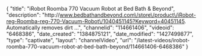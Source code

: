 {
    "title": "iRobot Roomba 770 Vacuum Robot at Bed Bath & Beyond",
    "description": "http:\/\/www.bedbathandbeyond.com\/store\/product\/iRobot-reg-Roomba-reg-770-Vacuum-Robot\/1040451145?Keyword=40451145. Automatically removes dirt ...",
    "channelid": "114661406",
    "videoid": "6468386",
    "date_created": "1384875121",
    "date_modified": "1427499877",
    "type": "captivate",
    "layout": "channelVideo",
    "url": "\/latest-videos\/irobot-roomba-770-vacuum-robot-at-bed-bath-beyond\/114661406-6468386"
}